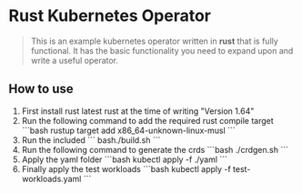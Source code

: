 # Rust Kubernetes Operator
> This is an example kubernetes operator written in __rust__ that is fully functional. It has the basic functionality you need to expand upon and write a useful operator. 

## How to use
<ol>
<li>First install rust latest rust at the time of writing "Version 1.64"</li>
<li>Run the following command to add the required rust compile target 
```bash
rustup target add x86_64-unknown-linux-musl 
```
</li>
<li> Run the included 
```
bash./build.sh
``` </li>
<li>Run the following command to generate the crds ```bash 
./crdgen.sh
```</li>
<li>Apply the yaml folder ```bash
kubectl apply -f ./yaml
```</li>
<li>Finally apply the test workloads ```bash
kubectl apply -f test-workloads.yaml
```</li>
</ol>
